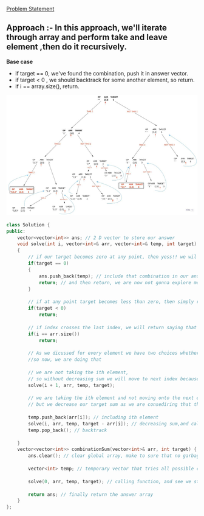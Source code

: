 [Problem Statement](https://leetcode.com/problems/combination-sum/)

## Approach  :- In this approach, we'll iterate through array and perform take and leave element ,then do it recursively.
**Base case**
- if target == 0, we've found the combination, push it in answer vector.
- if target < 0 , we should backtrack for some another element, so return.
- if i == array.size(), return.

![alt text](https://github.com/Hg03/Grind75/blob/main/imgs/combination.jpeg)

```cpp
class Solution {
public:
    vector<vector<int>> ans; // 2 D vector to store our answer
    void solve(int i, vector<int>& arr, vector<int>& temp, int target)
    {
        // if our target becomes zero at any point, then yess!! we wil find a possible combination
        if(target == 0) 
        {
            ans.push_back(temp); // include that combination in our answer
            return; // and then return, we are now not gonna explore more possiblity
        }
        
        // if at any point target becomes less than zero, then simply return, saying that no it is notpossible to our target combination sum
        if(target < 0)
            return;
        
        // if index crosses the last index, we will return saying that no more element is left to choosee
        if(i == arr.size())
            return;
        
        // As we dicussed for every element we have two choices whether to include in our answer or not include in our answer. 
		//so now, we are doing that
        
        // we are not taking the ith element,
        // so without decreasing sum we will move to next index because it will not contribute in making our sum
        solve(i + 1, arr, temp, target);
        
        // we are taking the ith element and not moving onto the next element because it may be possible that this element again contribute in making our sum.
        // but we decrease our target sum as we are consediring that this will help us in making our target sum
        
        temp.push_back(arr[i]); // including ith element
        solve(i, arr, temp, target - arr[i]); // decreasing sum,and call again function
        temp.pop_back(); // backtrack
        
    }
    vector<vector<int>> combinationSum(vector<int>& arr, int target) {
        ans.clear(); // clear global array, make to sure that no garbage value is present in it
        
        vector<int> temp; // temporary vector that tries all possible combination
        
        solve(0, arr, temp, target); // calling function, and see we start from index zero
        
        return ans; // finally return the answer array
    }
};
```
